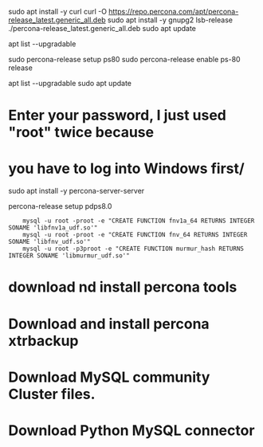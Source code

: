 
sudo apt install -y curl
curl -O https://repo.percona.com/apt/percona-release_latest.generic_all.deb
sudo apt install -y gnupg2 lsb-release ./percona-release_latest.generic_all.deb
sudo apt update

apt list --upgradable

sudo percona-release setup ps80
sudo percona-release enable ps-80 release

apt list --upgradable
sudo apt update

# Enter your password, I just used "root" twice because 
# you have to log into Windows first/
sudo apt install -y percona-server-server

percona-release setup pdps8.0

        mysql -u root -proot -e "CREATE FUNCTION fnv1a_64 RETURNS INTEGER SONAME 'libfnv1a_udf.so'"
        mysql -u root -proot -e "CREATE FUNCTION fnv_64 RETURNS INTEGER SONAME 'libfnv_udf.so'"
        mysql -u root -p3proot -e "CREATE FUNCTION murmur_hash RETURNS INTEGER SONAME 'libmurmur_udf.so'"


# download nd install percona tools

# Download and install percona xtrbackup

# Download MySQL community Cluster files. 

# Download Python MySQL connector 
